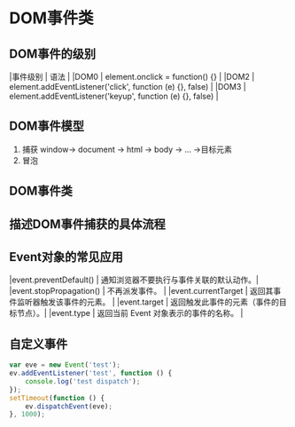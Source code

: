 # DOM事件类

## DOM事件的级别

|事件级别 | 语法 |
|DOM0    | element.onclick = function() {} |
|DOM2    | element.addEventListener('click', function (e) {}, false) |
|DOM3    | element.addEventListener('keyup', function (e) {}, false) |

## DOM事件模型

1. 捕获
window-> document -> html -> body -> ... ->目标元素
2. 冒泡

## DOM事件类


## 描述DOM事件捕获的具体流程


## Event对象的常见应用

|event.preventDefault()  | 通知浏览器不要执行与事件关联的默认动作。|
|event.stopPropagation() | 不再派发事件。                        |
|event.currentTarget     | 返回其事件监听器触发该事件的元素。     |
|event.target            | 返回触发此事件的元素（事件的目标节点）。|
|event.type              | 返回当前 Event 对象表示的事件的名称。  |


## 自定义事件

```js
var eve = new Event('test');
ev.addEventListener('test', function () {
    console.log('test dispatch');
});
setTimeout(function () {
    ev.dispatchEvent(eve);
}, 1000);
```